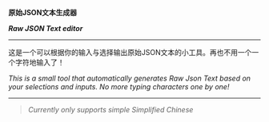**原始JSON文本生成器**

***Raw JSON Text editor***

---
 
这是一个可以根据你的输入与选择输出原始JSON文本的小工具。再也不用一个一个字符地输入了！

*This is a small tool that automatically generates Raw Json Text based on your selections and inputs. No more typing characters one by one!*

---
>*Currently only supports simple Simplified Chinese*
